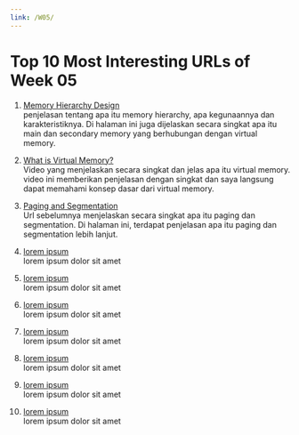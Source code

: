 ```yaml
---
link: /W05/
---
```


# Top 10 Most Interesting URLs of Week 05

1. [Memory Hierarchy Design](https://www.geeksforgeeks.org/memory-hierarchy-design-and-its-characteristics/)<br>
penjelasan tentang apa itu memory hierarchy, apa kegunaannya dan karakteristiknya. Di halaman ini juga dijelaskan secara singkat apa itu main dan secondary memory yang berhubungan dengan virtual memory.

2. [What is Virtual Memory?](https://www.youtube.com/watch?v=qeOBEOBJREs)<br>
Video yang menjelaskan secara singkat dan jelas apa itu virtual memory. video ini memberikan penjelasan dengan singkat dan saya langsung dapat memahami konsep dasar dari virtual memory.

3. [Paging and Segmentation](https://www.enterprisestorageforum.com/hardware/paging-and-segmentation/)<br>
Url sebelumnya menjelaskan secara singkat apa itu paging dan segmentation. Di halaman ini, terdapat penjelasan apa itu paging dan segmentation lebih lanjut.

4. [lorem ipsum](https://www.geeksforgeeks.org/)<br>
lorem ipsum dolor sit amet

5. [lorem ipsum](https://www.geeksforgeeks.org/)<br>
lorem ipsum dolor sit amet

6. [lorem ipsum](https://www.geeksforgeeks.org/)<br>
lorem ipsum dolor sit amet

7. [lorem ipsum](https://www.geeksforgeeks.org/)<br>
lorem ipsum dolor sit amet

8. [lorem ipsum](https://www.geeksforgeeks.org/)<br>
lorem ipsum dolor sit amet

9. [lorem ipsum](https://www.geeksforgeeks.org/)<br>
lorem ipsum dolor sit amet

10. [lorem ipsum](https://www.geeksforgeeks.org/)<br>
lorem ipsum dolor sit amet

